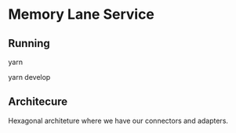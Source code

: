 # Memory Lane Service


## Running

yarn 

yarn develop


## Architecure

Hexagonal architeture where we have our connectors and adapters. 
